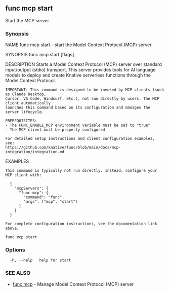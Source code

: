 ## func mcp start

Start the MCP server

### Synopsis


NAME
	func mcp start - start the Model Context Protocol (MCP) server

SYNOPSIS
	func mcp start [flags]

DESCRIPTION
	Starts a Model Context Protocol (MCP) server over standard input/output (stdio) transport.
	This server provides tools for AI language models to deploy and create Knative serverless
	functions through the Model Context Protocol.

	IMPORTANT: This command is designed to be invoked by MCP clients (such as Claude Desktop,
	Cursor, VS Code, Windsurf, etc.), not run directly by users. The MCP client automatically
	launches this command based on its configuration and manages the server lifecycle.

	PREREQUISITES:
	- The FUNC_ENABLE_MCP environment variable must be set to "true"
	- The MCP client must be properly configured

	For detailed setup instructions and client configuration examples, see:
	https://github.com/knative/func/blob/main/docs/mcp-integration/integration.md

EXAMPLES

	This command is typically not run directly. Instead, configure your MCP client with:

	  {
	    "mcpServers": {
	      "func-mcp": {
	        "command": "func",
	        "args": ["mcp", "start"]
	      }
	    }
	  }

	For complete configuration instructions, see the documentation link above.


```
func mcp start
```

### Options

```
  -h, --help   help for start
```

### SEE ALSO

* [func mcp](func_mcp.md)	 - Manage Model Context Protocol (MCP) server

